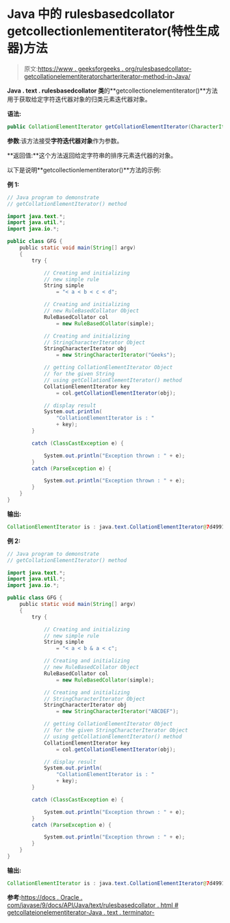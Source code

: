 # Java 中的 rulesbasedcollator getcollectionlementiterator(特性生成器)方法

> 原文:[https://www . geeksforgeeks . org/rulesbasedcollator-getcollationelementiteratorcharteriterator-method-in-Java/](https://www.geeksforgeeks.org/rulebasedcollator-getcollationelementiteratorcharacteriterator-method-in-java/)

**Java . text . rulesbasedcollator 类**的**getcollectionelementiterator()**方法用于获取给定字符迭代器对象的归类元素迭代器对象。

**语法:**

```java
public CollationElementIterator getCollationElementIterator(CharacterIterator source)
```

**参数**:该方法接受**字符迭代器对象**作为参数。

**返回值:**这个方法返回给定字符串的排序元素迭代器的对象。

以下是说明**getcollectionlementiterator()**方法的示例:

**例 1:**

```java
// Java program to demonstrate
// getCollationElementIterator() method

import java.text.*;
import java.util.*;
import java.io.*;

public class GFG {
    public static void main(String[] argv)
    {
        try {

            // Creating and initializing
            // new simple rule
            String simple
                = "< a < b < c < d";

            // Creating and initializing
            // new RuleBasedCollator Object
            RuleBasedCollator col
                = new RuleBasedCollator(simple);

            // Creating and initializing
            // StringCharacterIterator Object
            StringCharacterIterator obj
                = new StringCharacterIterator("Geeks");

            // getting CollationElementIterator Object
            // for the given String
            // using getCollationElementIterator() method
            CollationElementIterator key
                = col.getCollationElementIterator(obj);

            // display result
            System.out.println(
                "CollationElementIterator is : "
                + key);
        }

        catch (ClassCastException e) {

            System.out.println("Exception thrown : " + e);
        }
        catch (ParseException e) {

            System.out.println("Exception thrown : " + e);
        }
    }
}
```

**输出:**

```java
CollationElementIterator is : java.text.CollationElementIterator@7d4991ad

```

**例 2:**

```java
// Java program to demonstrate
// getCollationElementIterator() method

import java.text.*;
import java.util.*;
import java.io.*;

public class GFG {
    public static void main(String[] argv)
    {
        try {

            // Creating and initializing
            // new simple rule
            String simple
                = "< a < b & a < c";

            // Creating and initializing
            // new RuleBasedCollator Object
            RuleBasedCollator col
                = new RuleBasedCollator(simple);

            // Creating and initializing
            // StringCharacterIterator Object
            StringCharacterIterator obj
                = new StringCharacterIterator("ABCDEF");

            // getting CollationElementIterator Object
            // for the given StringCharacterIterator Object
            // using getCollationElementIterator() method
            CollationElementIterator key
                = col.getCollationElementIterator(obj);

            // display result
            System.out.println(
                "CollationElementIterator is : "
                + key);
        }

        catch (ClassCastException e) {

            System.out.println("Exception thrown : " + e);
        }
        catch (ParseException e) {

            System.out.println("Exception thrown : " + e);
        }
    }
}
```

**输出:**

```java
CollationElementIterator is : java.text.CollationElementIterator@7d4991ad

```

**参考:**[https://docs . Oracle . com/javase/9/docs/API/Java/text/rulesbasedcollator . html # getcollateionelementiterator-Java . text . terminator-](https://docs.oracle.com/javase/9/docs/api/java/text/RuleBasedCollator.html#getCollationElementIterator-java.text.CharacterIterator-)